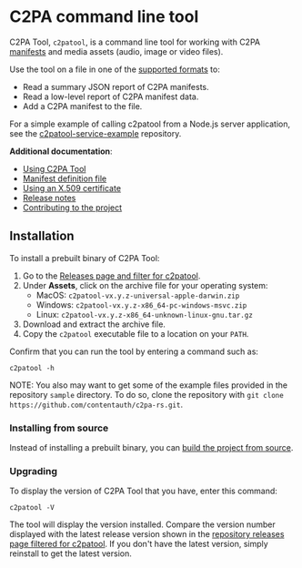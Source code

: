 # C2PA command line tool

C2PA Tool, `c2patool`, is a command line tool for working with C2PA [manifests](https://c2pa.org/specifications/specifications/1.4/specs/C2PA_Specification.html#_manifests) and media assets (audio, image or video files).

Use the tool on a file in one of the [supported formats](https://github.com/contentauth/c2pa-rs/blob/main/docs/supported-formats.md) to:

- Read a summary JSON report of C2PA manifests.
- Read a low-level report of C2PA manifest data.
- Add a C2PA manifest to the file.

For a simple example of calling c2patool from a Node.js server application, see the [c2patool-service-example](https://github.com/contentauth/c2patool-service-example) repository.

<div style={{display: 'none'}}>

**Additional documentation**:

- [Using C2PA Tool](./docs/usage.md)
- [Manifest definition file](./docs/manifest.md)
- [Using an X.509 certificate](./docs/x_509.md)
- [Release notes](./docs/release-notes.md)
- [Contributing to the project](./docs/project-contributions.md)

</div>

## Installation

To install a prebuilt binary of C2PA Tool:

1. Go to the [Releases page and filter for c2patool](https://github.com/contentauth/c2pa-rs/releases?q=c2patool). 
1. Under **Assets**, click on the archive file for your operating system:
   - MacOS: `c2patool-vx.y.z-universal-apple-darwin.zip`
   - Windows: `c2patool-vx.y.z-x86_64-pc-windows-msvc.zip`
   - Linux: `c2patool-vx.y.z-x86_64-unknown-linux-gnu.tar.gz`
1. Download and extract the archive file.
1. Copy the `c2patool` executable file to a location on your `PATH`.
<!-- from an unknown source; for example, on macOS, see [If you want to open an app that hasn’t been notarized or is from an unidentified developer](https://support.apple.com/en-us/102445#openanyway). -->

Confirm that you can run the tool by entering a command such as:
```
c2patool -h
```

NOTE: You also may want to get some of the example files provided in the repository `sample` directory.   To do so, clone the repository with `git clone https://github.com/contentauth/c2pa-rs.git`.

### Installing from source

Instead of installing a prebuilt binary, you can [build the project from source](https://github.com/contentauth/c2pa-rs/blob/docs/no-c2patool-binstall/cli/docs/project-contributions.md#building-from-source).

### Upgrading

To display the version of C2PA Tool that you have, enter this command:

```
c2patool -V
```

The tool will display the version installed. Compare the version number displayed with the latest release version shown in the [repository releases page filtered for c2patool](https://github.com/contentauth/c2pa-rs/releases?q=c2patool).  If you don't have the latest version, simply reinstall to get the latest version.
